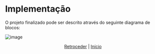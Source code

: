 # Implementação

O projeto finalizado pode ser descrito através do seguinte diagrama de blocos:

![image](https://github.com/user-attachments/assets/5d277d78-1d2b-4e63-aa0b-06fbc13bb20c)



<div align="center">

[Retroceder](projeto.md) | [Início](analise.md)

</div>
